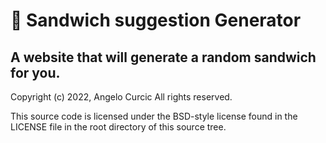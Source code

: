 # 🥪 Sandwich suggestion Generator

## A website that will generate a random sandwich for you.


Copyright (c) 2022, Angelo Curcic
All rights reserved.

This source code is licensed under the BSD-style license found in the
LICENSE file in the root directory of this source tree. 
